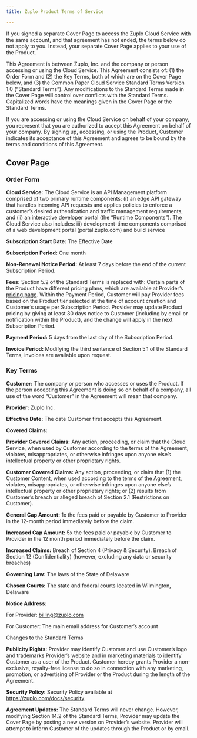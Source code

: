 ```yaml
---
title: Zuplo Product Terms of Service

---
```


If you signed a separate Cover Page to access the Zuplo Cloud Service with the same account, and that agreement has not ended, the terms below do not apply to you. Instead, your separate Cover Page applies to your use of the Product.

This Agreement is between Zuplo, Inc. and the company or person accessing or using the Cloud Service. This Agreement consists of: (1) the Order Form and (2) the Key Terms, both of which are on the Cover Page below, and (3) the Common Paper Cloud Service Standard Terms Version 1.0 (“Standard Terms”). Any modifications to the Standard Terms made in the Cover Page will control over conflicts with the Standard Terms. Capitalized words have the meanings given in the Cover Page or the Standard Terms.

If you are accessing or using the Cloud Service on behalf of your company, you represent that you are authorized to accept this Agreement on behalf of your company. By signing up, accessing, or using the Product, Customer indicates its acceptance of this Agreement and agrees to be bound by the terms and conditions of this Agreement.



## Cover Page

### Order Form

**Cloud Service:** The Cloud Service is an API Management platform comprised of two primary runtime components: (i) an edge API gateway that handles incoming API requests and applies policies to enforce a customer’s desired authentication and traffic management requirements, and (ii) an interactive developer portal (the “Runtime Components”). The Cloud Service also includes: iii)  development-time components comprised of a web development portal (portal.zuplo.com) and build service

**Subscription Start Date:** The Effective Date

**Subscription Period:** One month

**Non-Renewal Notice Period:** At least 7 days before the end of the current Subscription Period.

**Fees:** Section 5.2 of the Standard Terms is replaced with: Certain parts of the Product have different pricing plans, which are available at Provider’s [pricing page](https://www.zuplo.com/pricing). Within the Payment Period, Customer will pay Provider fees based on the Product tier selected at the time of account creation and Customer’s usage per Subscription Period. Provider may update Product pricing by giving at least 30 days notice to Customer (including by email or notification within the Product), and the change will apply in the next Subscription Period.

**Payment Period:** 5 days from the last day of the Subscription Period.

**Invoice Period:** Modifying the third sentence of Section 5.1 of the Standard Terms, invoices are available upon request.

### Key Terms

**Customer:** The company or person who accesses or uses the Product. If the person accepting this Agreement is doing so on behalf of a company, all use of the word “Customer” in the Agreement will mean that company.

**Provider:** Zuplo Inc.

**Effective Date:** The date Customer first accepts this Agreement.

**Covered Claims:**

**Provider Covered Claims:** Any action, proceeding, or claim that the Cloud Service, when used by Customer according to the terms of the Agreement, violates, misappropriates, or otherwise infringes upon anyone else’s intellectual property or other proprietary rights.

**Customer Covered Claims:** Any action, proceeding, or claim that (1) the Customer Content, when used according to the terms of the Agreement, violates, misappropriates, or otherwise infringes upon anyone else’s intellectual property or other proprietary rights; or (2) results from Customer’s breach or alleged breach of Section 2.1 (Restrictions on Customer).

**General Cap Amount:** 1x the fees paid or payable by Customer to Provider in the 12-month period immediately before the claim.

**Increased Cap Amount:** 5x the fees paid or payable by Customer to Provider in the 12 month period immediately before the claim.

**Increased Claims:** Breach of Section 4 (Privacy & Security). Breach of Section 12 (Confidentiality) (however, excluding any data or security breaches)


**Governing Law:** The laws of the State of Delaware

**Chosen Courts:** The state and federal courts located in Wilmington, Delaware

**Notice Address:**

For Provider: billing@zuplo.com

For Customer: The main email address for Customer’s account

Changes to the Standard Terms

**Publicity Rights:** Provider may identify Customer and use Customer’s logo and trademarks Provider’s website and in marketing materials to identify Customer as a user of the Product. Customer hereby grants Provider a non-exclusive, royalty-free license to do so in connection with any marketing, promotion, or advertising of Provider or the Product during the length of the Agreement.


**Security Policy:** Security Policy available at https://zuplo.com/docs/security

**Agreement Updates:** The Standard Terms will never change. However, modifying Section 14.2 of the Standard Terms, Provider may update the Cover Page by posting a new version on Provider’s website. Provider will attempt to inform Customer of the updates through the Product or by email.